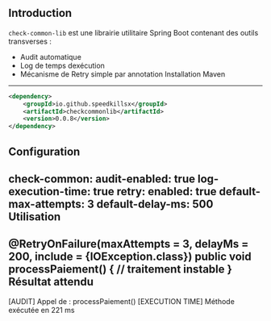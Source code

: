 Introduction
-------------
`check-common-lib` est une librairie utilitaire Spring Boot contenant des outils transverses :
- Audit automatique
- Log de temps dexécution
- Mécanisme de Retry simple par annotation
  Installation Maven
-------------------
```xml
<dependency>
    <groupId>io.github.speedkillsx</groupId>
    <artifactId>checkcommonlib</artifactId>
    <version>0.0.8</version>
</dependency>
```

Configuration
--------------
check-common:
audit-enabled: true
log-execution-time: true
retry:
enabled: true
default-max-attempts: 3
default-delay-ms: 500
Utilisation
------------
@RetryOnFailure(maxAttempts = 3, delayMs = 200, include = {IOException.class})
public void processPaiement() {
// traitement instable
}
Résultat attendu
-----------------
[AUDIT] Appel de : processPaiement()
[EXECUTION TIME] Méthode exécutée en 221 ms
